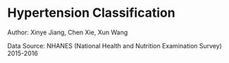 # Hypertension Classification

Author: Xinye Jiang, Chen Xie, Xun Wang

Data Source: NHANES (National Health and Nutrition Examination Survey) 2015-2016
